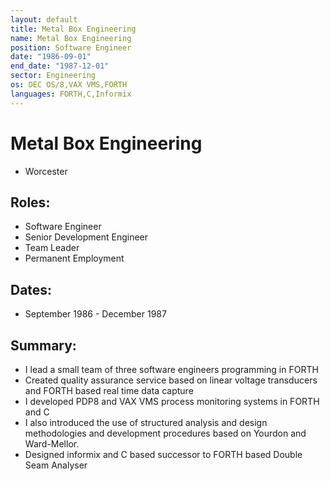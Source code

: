 ```yaml
---
layout: default
title: Metal Box Engineering
name: Metal Box Engineering
position: Software Engineer
date: "1986-09-01"
end_date: "1987-12-01"
sector: Engineering
os: DEC OS/8,VAX VMS,FORTH
languages: FORTH,C,Informix
---
```

# Metal Box Engineering
- Worcester

## Roles:		
- Software Engineer
- Senior Development Engineer 
- Team Leader 
- Permanent Employment

## Dates: 		
- September 1986 - December 1987

## Summary:
-	I lead a small team of three software engineers programming in FORTH
-	Created quality assurance service based on linear voltage transducers and FORTH based real time data capture
-	I developed PDP8 and VAX VMS process monitoring systems in FORTH and C
-	I also introduced the use of structured analysis and design methodologies and development procedures based on Yourdon and Ward-Mellor.
-	Designed informix and C based successor to FORTH based Double Seam Analyser
